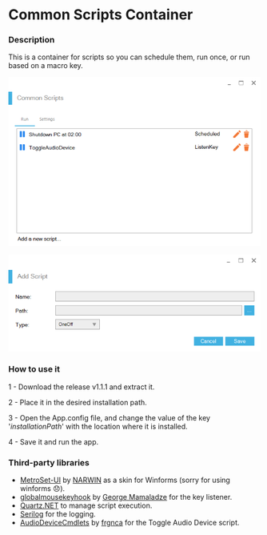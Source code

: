 # Common Scripts Container
### Description
This is a container for scripts so you can schedule them, run once, or run based on a macro key.

![Image of the Main window](./img/MainForm.png)

![Image of the Add window](./img/AddOneOffScript.png)

### How to use it
1 - Download the release v1.1.1 and extract it.

2 - Place it in the desired installation path.

3 - Open the App.config file, and change the value of the key '_installationPath_' with the location where it is installed.

4 - Save it and run the app.

### Third-party libraries
- [MetroSet-UI](https://github.com/N-a-r-w-i-n/MetroSet-UI) by [NARWIN](https://github.com/N-a-r-w-i-n/) as a skin for Winforms (sorry for using winforms 😞).
- [globalmousekeyhook](https://github.com/gmamaladze/globalmousekeyhook) by [George Mamaladze](https://github.com/gmamaladze) for the key listener.
- [Quartz.NET](https://github.com/quartznet/quartznet) to manage script execution.
- [Serilog](https://github.com/serilog/serilog) for the logging.
- [AudioDeviceCmdlets](https://github.com/frgnca/AudioDeviceCmdlets) by [frgnca](https://github.com/frgnca) for the Toggle Audio Device script.
